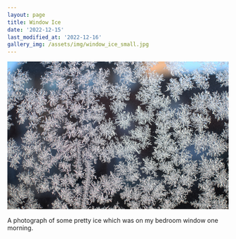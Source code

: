 ```yaml
---
layout: page
title: Window Ice
date: '2022-12-15'
last_modified_at: '2022-12-16'
gallery_img: /assets/img/window_ice_small.jpg
---
```


[![](/assets/img/window_ice_small.jpg)](/assets/img/window_ice.jpg)

A photograph of some pretty ice which was on my bedroom window one morning.
